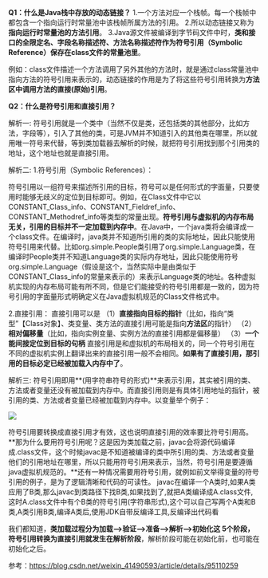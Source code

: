 **Q1：什么是Java栈中存放的动态链接？**
1.一个方法对应一个栈帧。每一个栈帧中都包含一个指向运行时常量池中该栈帧所属方法的引用。
2.所以动态链接又称为**指向运行时常量池的方法引用**。
3.Java源文件被编译到字节码文件中时，**类和接口的全限定名、字段名称描述符、方法名称描述符作为符号引用（Symbolic Reference）保存在class文件的常量池里**。

例如：class文件描述一个方法调用了另外其他的方法时，就是通过class常量池中指向方法的符号引用来表示的，动态链接的作用是为了将这些符号引用转换为**方法区中调用方法的直接(原始)引用**。



**Q2：什么是符号引用和直接引用？**

解析一:
符号引用就是一个类中（当然不仅是类，还包括类的其他部分，比如方法，字段等），引入了其他的类，可是JVM并不知道引入的其他类在哪里，所以就用唯一符号来代替，等到类加载器去解析的时候，就把符号引用找到那个引用类的地址，这个地址也就是直接引用。

解析二:
1.符号引用（Symbolic References）：

符号引用以一组符号来描述所引用的目标，符号可以是任何形式的字面量，只要使用时能够无歧义的定位到目标即可。例如，在Class文件中它以CONSTANT_Class_info、CONSTANT_Fieldref_info、CONSTANT_Methodref_info等类型的常量出现。**符号引用与虚拟机的内存布局无关，引用的目标并不一定加载到内存中**。在Java中，一个java类将会编译成一个class文件。在编译时，java类并不知道所引用的类的实际地址，因此只能使用符号引用来代替。比如org.simple.People类引用了org.simple.Language类，在编译时People类并不知道Language类的实际内存地址，因此只能使用符号org.simple.Language（假设是这个，当然实际中是由类似于CONSTANT_Class_info的常量来表示的）来表示Language类的地址。各种虚拟机实现的内存布局可能有所不同，但是它们能接受的符号引用都是一致的，因为符号引用的字面量形式明确定义在Java虚拟机规范的Class文件格式中。

2.直接引用：
直接引用可以是
（1）**直接指向目标的指针**（比如，指向“类型”【Class对象】、类变量、类方法的直接引用可能是指向**方法区**的指针）
（2）**相对偏移量**（比如，指向实例变量、实例方法的直接引用都是偏移量）
（3）**一个能间接定位到目标的句柄**
直接引用是和虚拟机的布局相关的，同一个符号引用在不同的虚拟机实例上翻译出来的直接引用一般不会相同。**如果有了直接引用，那引用的目标必定已经被加载入内存中了**。

解析三:
符号引用即用**(用字符串符号的形式)**来表示引用，其实被引用的类、方法或者变量还没有被加载到内存中。而直接引用则是有具体引用地址的指针，被引用的类、方法或者变量已经被加载到内存中。以变量举个例子：

![](https://springboot-vue-blog.oss-cn-hangzhou.aliyuncs.com/img-for-typora/%E7%AC%A6%E5%8F%B7%E5%BC%95%E7%94%A8%E5%92%8C%E7%9B%B4%E6%8E%A5%E5%BC%95%E7%94%A8.png)

符号引用要转换成直接引用才有效，这也说明直接引用的效率要比符号引用高。**那为什么要用符号引用呢？这是因为类加载之前，javac会将源代码编译成.class文件，这个时候javac是不知道被编译的类中所引用的类、方法或者变量他们的引用地址在哪里，所以只能用符号引用来表示，当然，符号引用是要遵循java虚拟机规范的。**还有一种情况需要用符号引用，就例如前文举得变量的符号引用的例子，是为了逻辑清晰和代码的可读性。
javac在编译一个A类时,如果A类应用了B类,那么javac到类路径下找B类,如果找到了,就把A类编译成A.class文件,这时A.class文件中有个B类的符号引用(字符串形式),这个可以自己写两个A类和B类,A类引用B类,编译A类后,使用JDK自带反编译工具,反编译出代码看

我们都知道，**类加载过程分为加载—>验证—>准备—>解析—>初始化这 5个阶段，符号引用转换为直接引用就发生在解析阶段**，解析阶段可能在初始化前，也可能在初始化之后。



参考：https://blog.csdn.net/weixin_41490593/article/details/95110259